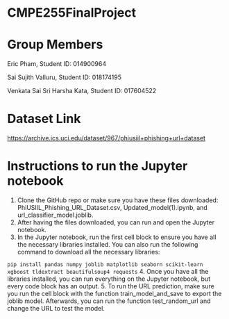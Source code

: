 # CMPE255FinalProject

# Group Members
Eric Pham, Student ID: 014900964

Sai Sujith Valluru, Student ID: 018174195

Venkata Sai Sri Harsha Kata, Student ID: 017604522

# Dataset Link
https://archive.ics.uci.edu/dataset/967/phiusiil+phishing+url+dataset

# Instructions to run the Jupyter notebook
1. Clone the GitHub repo or make sure you have these files downloaded: PhiUSIIL_Phishing_URL_Dataset.csv, Updated_model(1).ipynb, and url_classifier_model.joblib.
2. After having the files downloaded, you can run and open the Jupyter notebook.
3. In the Jupyter notebook, run the first cell block to ensure you have all the necessary libraries installed. You can also run the following command to download all the necessary libraries:

`pip install pandas numpy joblib matplotlib seaborn scikit-learn xgboost tldextract beautifulsoup4 requests`
4. Once you have all the libraries installed, you can run everything on the Jupyter notebook, but every code block has an output.
5. To run the URL prediction, make sure you run the cell block with the function train_model_and_save to export the joblib model. Afterwards, you can run the function test_random_url and change the URL to test the model.

